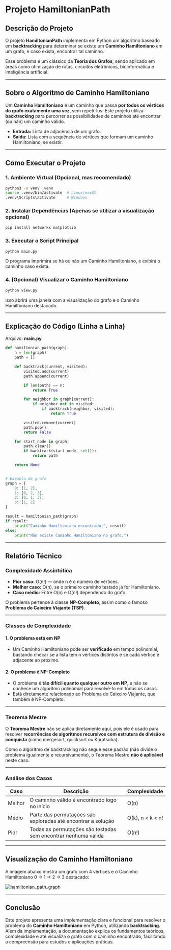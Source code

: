 # Projeto HamiltonianPath

## Descrição do Projeto

O projeto **HamiltonianPath** implementa em Python um algoritmo baseado em **backtracking** para determinar se existe um **Caminho Hamiltoniano** em um grafo, e caso exista, encontrar tal caminho.

Esse problema é um clássico da **Teoria dos Grafos**, sendo aplicado em áreas como otimização de rotas, circuitos eletrônicos, bioinformática e inteligência artificial.

---

## Sobre o Algoritmo de Caminho Hamiltoniano

Um **Caminho Hamiltoniano** é um caminho que passa **por todos os vértices do grafo exatamente uma vez**, sem repeti-los. Este projeto utiliza **backtracking** para percorrer as possibilidades de caminhos até encontrar (ou não) um caminho válido.

- **Entrada:** Lista de adjacência de um grafo.
- **Saída:** Lista com a sequência de vértices que formam um caminho Hamiltoniano, se existir.

---

## Como Executar o Projeto

### 1. Ambiente Virtual (Opcional, mas recomendado)

```bash
python3 -m venv .venv
source .venv/bin/activate  # Linux/macOS
.venv\Scripts\activate     # Windows
```

### 2. Instalar Dependências (Apenas se utilizar a visualização opcional)

```bash
pip install networkx matplotlib
```

### 3. Executar o Script Principal

```bash
python main.py
```

O programa imprimirá se há ou não um Caminho Hamiltoniano, e exibirá o caminho caso exista.

### 4. (Opcional) Visualizar o Caminho Hamiltoniano

```bash
python view.py
```

Isso abrirá uma janela com a visualização do grafo e o Caminho Hamiltoniano destacado.

---

## Explicação do Código (Linha a Linha)

Arquivo: **main.py**

```python
def hamiltonian_path(graph):
    n = len(graph)
    path = []

    def backtrack(current, visited):
        visited.add(current)
        path.append(current)

        if len(path) == n:
            return True

        for neighbor in graph[current]:
            if neighbor not in visited:
                if backtrack(neighbor, visited):
                    return True

        visited.remove(current)
        path.pop()
        return False

    for start_node in graph:
        path.clear()
        if backtrack(start_node, set()):
            return path

    return None


# Exemplo de grafo
graph = {
    0: [1, 2],
    1: [0, 2, 3],
    2: [0, 1, 3],
    3: [1, 2]
}

result = hamiltonian_path(graph)
if result:
    print("Caminho Hamiltoniano encontrado:", result)
else:
    print("Não existe Caminho Hamiltoniano no grafo.")
```

---

## Relatório Técnico

### Complexidade Assintótica

- **Pior caso:** O(n!) — onde n é o número de vértices.
- **Melhor caso:** O(n), se o primeiro caminho testado já for Hamiltoniano.
- **Caso médio:** Entre O(n) e O(n!) dependendo do grafo.

O problema pertence à classe **NP-Completo**, assim como o famoso **Problema do Caixeiro Viajante (TSP)**.

---

### Classes de Complexidade

#### 1. O problema está em NP

- Um Caminho Hamiltoniano pode ser **verificado** em tempo polinomial, bastando checar se a lista tem n vértices distintos e se cada vértice é adjacente ao próximo.

#### 2. O problema é NP-Completo

- O problema é **tão difícil quanto qualquer outro em NP**, e não se conhece um algoritmo polinomial para resolvê-lo em todos os casos.
- Está diretamente relacionado ao Problema do Caixeiro Viajante, que também é NP-Completo.

---

### Teorema Mestre

O **Teorema Mestre** não se aplica diretamente aqui, pois ele é usado para resolver **recorrências de algoritmos recursivos com estrutura de divisão e conquista** (como mergesort, quicksort ou Karatsuba).

Como o algoritmo de backtracking não segue esse padrão (não divide o problema igualmente e recursivamente), o Teorema Mestre **não é aplicável** neste caso.

---

### Análise dos Casos

| Caso       | Descrição                                                             | Complexidade         |
|------------|------------------------------------------------------------------------|----------------------|
| Melhor     | O caminho válido é encontrado logo no início                          | O(n)                 |
| Médio      | Parte das permutações são exploradas até encontrar a solução          | O(k), n < k < n!     |
| Pior       | Todas as permutações são testadas sem encontrar nenhuma válida        | O(n!)                |

---

## Visualização do Caminho Hamiltoniano

A imagem abaixo mostra um grafo com 4 vértices e o Caminho Hamiltoniano 0 → 1 → 2 → 3 destacado:

![hamiltonian_path_graph](https://github.com/user-attachments/assets/c1956701-2625-4d42-8e41-10fcbd645555)


---

## Conclusão

Este projeto apresenta uma implementação clara e funcional para resolver o problema do **Caminho Hamiltoniano** em Python, utilizando **backtracking**. Além da implementação, a documentação explica os fundamentos teóricos, complexidade e até visualiza o grafo com o caminho encontrado, facilitando a compreensão para estudos e aplicações práticas.
